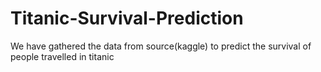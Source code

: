 # Titanic-Survival-Prediction
We have gathered the data from source(kaggle) to predict the survival of people travelled in titanic
